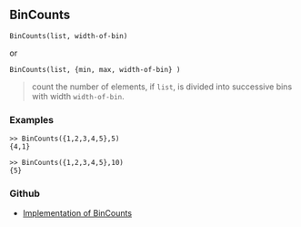 ## BinCounts

```
BinCounts(list, width-of-bin)
```

or 

```
BinCounts(list, {min, max, width-of-bin} )
```

> count the number of elements, if `list`, is divided into successive bins with width `width-of-bin`.

### Examples

```
>> BinCounts({1,2,3,4,5},5) 
{4,1}

>> BinCounts({1,2,3,4,5},10) 
{5}
```

### Github

* [Implementation of BinCounts](https://github.com/axkr/symja_android_library/blob/master/symja_android_library/matheclipse-core/src/main/java/org/matheclipse/core/builtin/StatisticsFunctions.java#L890) 
